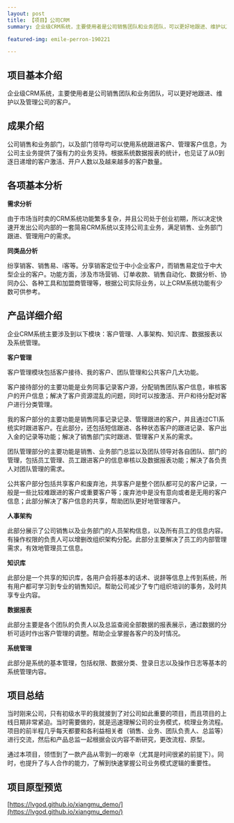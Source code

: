 ```yaml
---
layout: post
title: 【项目】公司CRM
summary: 企业级CRM系统，主要使用者是公司销售团队和业务团队，可以更好地跟进、维护以及管理公司的客户。

featured-img: emile-perron-190221

---
```

## 项目基本介绍 ##
企业级CRM系统，主要使用者是公司销售团队和业务团队，可以更好地跟进、维护以及管理公司的客户。

## 成果介绍 ##
公司销售和业务部门，以及部门领导均可以使用系统跟进客户、管理客户信息，为公司主业务提供了强有力的业务支持。根据系统数据报表的统计，也见证了从0到逐日递增的客户激活、开户人数以及越来越多的客户数量。

## 各项基本分析 ##

**需求分析**

由于市场当时卖的CRM系统功能繁多复杂，并且公司处于创业初期，所以决定快速开发出公司内部的一套简易CRM系统以支持公司主业务，满足销售、业务部门跟进、管理用户的需求。

**同类品分析**

纷享销客、销售易、i客等。分享销客定位于中小企业客户，而销售易定位于中大型企业的客户。功能方面，涉及市场营销、订单收款、销售自动化、数据分析、协同办公、各种工具和加盟商管理等，根据公司实际业务，以上CRM系统功能有少数可供参考。

## 产品详细介绍 ##

企业CRM系统主要涉及到以下模块：客户管理、人事架构、知识库、数据报表以及系统管理。

**客户管理**

客户管理模块包括客户接待、我的客户、团队管理和公共客户几大功能。

客户接待部分的主要功能是业务同事记录客户源，分配销售团队客户信息，审核客户的开户信息；解决了客户资源混乱的问题，同时可以按激活、开户和待分配对客户进行分类管理。

我的客户部分的主要功能是销售同事记录记录、管理跟进的客户，并且通过CTI系统实时跟进客户。在此部分，还包括短信跟进、各种状态客户的跟进记录、客户出入金的记录等功能；解决了销售部门实时跟进、管理客户关系的需求。

团队管理部分的主要功能是销售、业务部门总监以及团队领导对各自团队、部门的管理，包括员工管理、员工跟进客户的信息审核以及数据报表功能；解决了各负责人对团队管理的需求。

公共客户部分包括共享客户和废弃池，共享客户是整个团队都可见的客户记录，一般是一些比较难跟进的客户或重要客户等；废弃池中是没有意向或者是无用的客户信息；此部分解决了客户信息的共享，帮助团队更好地管理客户。

**人事架构**

此部分展示了公司销售以及业务部门的人员架构信息，以及所有员工的信息内容。有操作权限的负责人可以增删改组织架构分配。此部分主要解决了员工的内部管理需求，有效地管理员工信息。

**知识库**

此部分是一个共享的知识库，各用户会将基本的话术、说辞等信息上传到系统，所有用户都可学习到专业的销售知识。帮助公司减少了专门组织培训的事务，及时共享专业内容。

**数据报表**

此部分主要是各个团队的负责人以及总监查阅全部数据的报表展示，通过数据的分析可适时作出客户管理的调整。帮助企业掌握各客户的及时情况。

**系统管理**

此部分是系统的基本管理，包括权限、数据分类、登录日志以及操作日志等基本的系统管理内容。

## 项目总结 ##

当时刚来公司，只有初级水平的我就接到了对公司如此重要的项目，而且项目的上线日期非常紧迫。当时需要做的，就是迅速理解公司的业务模式，梳理业务流程。项目的前半程几乎每天都要和各利益相关者（销售、业务、团队负责人、总监等）进行交流，然后和产品总监一起根据会议内容不断研究，更改流程、原型。

通过本项目，领悟到了一款产品从零到一的艰辛（尤其是时间很紧的前提下）。同时，也提升了与人合作的能力，了解到快速掌握公司业务模式逻辑的重要性。

## 项目原型预览 ##

[https://lvgod.github.io/xiangmu_demo/](https://lvgod.github.io/xiangmu_demo/)







